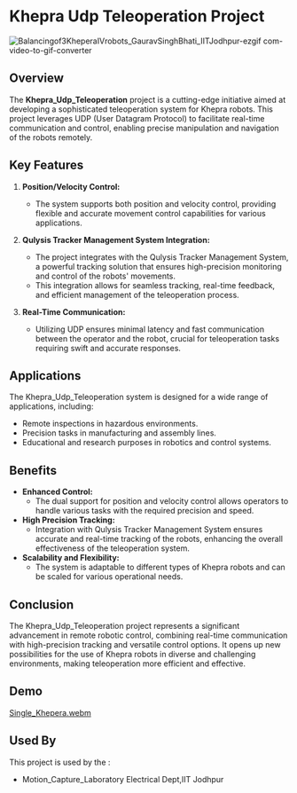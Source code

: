 # Khepra Udp Teleoperation Project
![Balancingof3KheperaIVrobots_GauravSinghBhati_IITJodhpur-ezgif com-video-to-gif-converter](https://github.com/user-attachments/assets/c9afc357-f2ec-4c21-98d3-1e1143356b99)

## Overview
The **Khepra_Udp_Teleoperation** project is a cutting-edge initiative aimed at developing a sophisticated teleoperation system for Khepra robots. This project leverages UDP (User Datagram Protocol) to facilitate real-time communication and control, enabling precise manipulation and navigation of the robots remotely.

## Key Features
1. **Position/Velocity Control:** 
   - The system supports both position and velocity control, providing flexible and accurate movement control capabilities for various applications.

2. **Qulysis Tracker Management System Integration:**
   - The project integrates with the Qulysis Tracker Management System, a powerful tracking solution that ensures high-precision monitoring and control of the robots' movements.
   - This integration allows for seamless tracking, real-time feedback, and efficient management of the teleoperation process.

3. **Real-Time Communication:**
   - Utilizing UDP ensures minimal latency and fast communication between the operator and the robot, crucial for teleoperation tasks requiring swift and accurate responses.

## Applications
The Khepra_Udp_Teleoperation system is designed for a wide range of applications, including:
- Remote inspections in hazardous environments.
- Precision tasks in manufacturing and assembly lines.
- Educational and research purposes in robotics and control systems.

## Benefits
- **Enhanced Control:**
  - The dual support for position and velocity control allows operators to handle various tasks with the required precision and speed.
- **High Precision Tracking:**
  - Integration with Qulysis Tracker Management System ensures accurate and real-time tracking of the robots, enhancing the overall effectiveness of the teleoperation system.
- **Scalability and Flexibility:**
  - The system is adaptable to different types of Khepra robots and can be scaled for various operational needs.

## Conclusion
The Khepra_Udp_Teleoperation project represents a significant advancement in remote robotic control, combining real-time communication with high-precision tracking and versatile control options. It opens up new possibilities for the use of Khepra robots in diverse and challenging environments, making teleoperation more efficient and effective.


## Demo


[Single_Khepera.webm](https://github.com/user-attachments/assets/d65736ca-4458-4763-8152-181a0d4ac5e6)


## Used By

This project is used by the :

- Motion_Capture_Laboratory Electrical Dept,IIT Jodhpur


